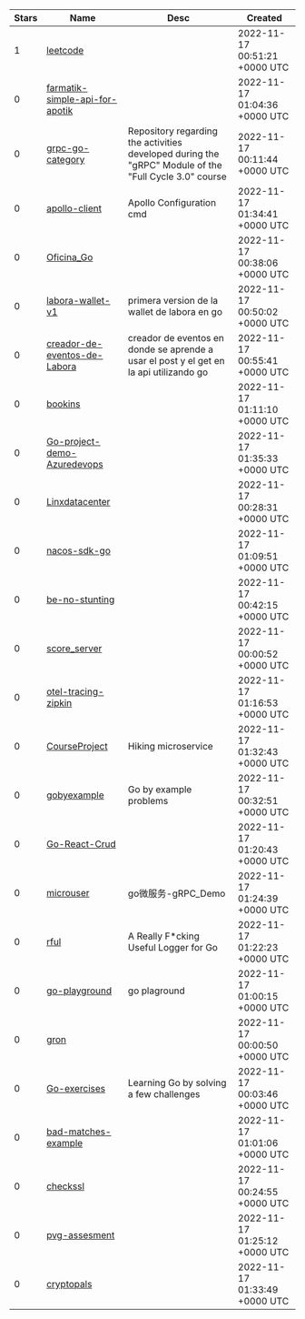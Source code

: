 | Stars | Name | Desc | Created | 
| ----- | ------- | ------------- | ------------- |
| 1 | [leetcode](https://github.com/Shahriar-Sazid/leetcode) |  | 2022-11-17 00:51:21 +0000 UTC |
| 0 | [farmatik-simple-api-for-apotik](https://github.com/satalesmana/farmatik-simple-api-for-apotik) |  | 2022-11-17 01:04:36 +0000 UTC |
| 0 | [grpc-go-category](https://github.com/efborchardt/grpc-go-category) | Repository regarding the activities developed during the "gRPC" Module of the "Full Cycle 3.0" course | 2022-11-17 00:11:44 +0000 UTC |
| 0 | [apollo-client](https://github.com/raojinlin/apollo-client) | Apollo Configuration cmd | 2022-11-17 01:34:41 +0000 UTC |
| 0 | [Oficina_Go](https://github.com/Strke12i/Oficina_Go) |  | 2022-11-17 00:38:06 +0000 UTC |
| 0 | [labora-wallet-v1](https://github.com/danamerro/labora-wallet-v1) | primera version de la wallet de labora en go | 2022-11-17 00:50:02 +0000 UTC |
| 0 | [creador-de-eventos-de-Labora](https://github.com/danamerro/creador-de-eventos-de-Labora) | creador de eventos en donde se aprende a usar el post y el get en la api utilizando go | 2022-11-17 00:55:41 +0000 UTC |
| 0 | [bookins](https://github.com/deenikarim/bookins) |  | 2022-11-17 01:11:10 +0000 UTC |
| 0 | [Go-project-demo-Azuredevops](https://github.com/appsowner/Go-project-demo-Azuredevops) |  | 2022-11-17 01:35:33 +0000 UTC |
| 0 | [Linxdatacenter](https://github.com/GermanBogatov/Linxdatacenter) |  | 2022-11-17 00:28:31 +0000 UTC |
| 0 | [nacos-sdk-go](https://github.com/sftfjugg/nacos-sdk-go) |  | 2022-11-17 01:09:51 +0000 UTC |
| 0 | [be-no-stunting](https://github.com/nandotmbn/be-no-stunting) |  | 2022-11-17 00:42:15 +0000 UTC |
| 0 | [score_server](https://github.com/valdrinkuchi/score_server) |  | 2022-11-17 00:00:52 +0000 UTC |
| 0 | [otel-tracing-zipkin](https://github.com/ffelipelimao/otel-tracing-zipkin) |  | 2022-11-17 01:16:53 +0000 UTC |
| 0 | [CourseProject](https://github.com/nicola-sh/CourseProject) | Hiking microservice | 2022-11-17 01:32:43 +0000 UTC |
| 0 | [gobyexample](https://github.com/aaronknudtson/gobyexample) | Go by example problems | 2022-11-17 00:32:51 +0000 UTC |
| 0 | [Go-React-Crud](https://github.com/JrGustavo/Go-React-Crud) |  | 2022-11-17 01:20:43 +0000 UTC |
| 0 | [microuser](https://github.com/sftfjugg/microuser) | go微服务-gRPC_Demo | 2022-11-17 01:24:39 +0000 UTC |
| 0 | [rful](https://github.com/mnrva-dev/rful) | A Really F*cking Useful Logger for Go | 2022-11-17 01:22:23 +0000 UTC |
| 0 | [go-playground](https://github.com/ehCruz/go-playground) | go plaground | 2022-11-17 01:00:15 +0000 UTC |
| 0 | [gron](https://github.com/Evdokimov11/gron) |  | 2022-11-17 00:00:50 +0000 UTC |
| 0 | [Go-exercises](https://github.com/idriss30/Go-exercises) | Learning Go by solving a few challenges | 2022-11-17 00:03:46 +0000 UTC |
| 0 | [bad-matches-example](https://github.com/spatten/bad-matches-example) |  | 2022-11-17 01:01:06 +0000 UTC |
| 0 | [checkssl](https://github.com/leondevpt/checkssl) |  | 2022-11-17 00:24:55 +0000 UTC |
| 0 | [pvg-assesment](https://github.com/feresyan/pvg-assesment) |  | 2022-11-17 01:25:12 +0000 UTC |
| 0 | [cryptopals](https://github.com/wfgilman/cryptopals) |  | 2022-11-17 01:33:49 +0000 UTC |

